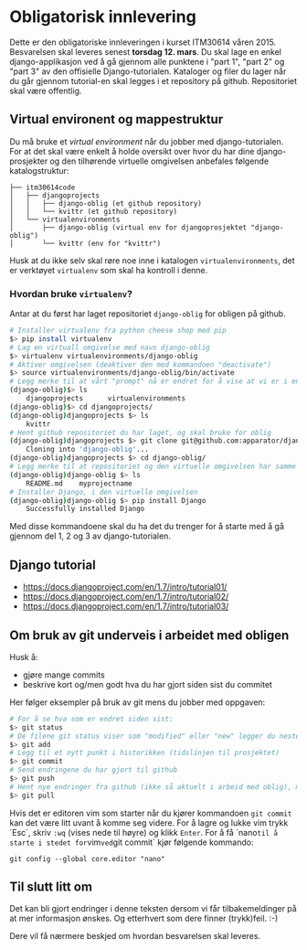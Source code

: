 # Obligatorisk innlevering

Dette er den obligatoriske innleveringen i kurset ITM30614 våren 2015. Besvarelsen skal leveres senest **torsdag 12. mars**. Du skal lage en enkel django-applikasjon ved å gå gjennom alle punktene i "part 1", "part 2" og "part 3" av den offisielle Django-tutorialen. Kataloger og filer du lager når du går gjennom tutorial-en skal legges i et repository på github. Repositoriet skal være offentlig. 


## Virtual environent og mappestruktur

Du må bruke et _virtual environment_ når du jobber med django-tutorialen. For at det skal være enkelt å holde oversikt over hvor du har dine django-prosjekter og den tilhørende virtuelle omgivelsen anbefales følgende katalogstruktur:

    ├── itm30614code
    │   ├── djangoprojects
    │   │   ├── django-oblig (et github repository)
    │   │   └── kvittr (et github repository)
    │   └── virtualenvironments
    │       ├── django-oblig (virtual env for djangoprosjektet "django-oblig")
    │       └── kvittr (env for "kvittr")

Husk at du ikke selv skal røre noe inne i katalogen `virtualenvironments`, det er verktøyet `virtualenv` som skal ha kontroll i denne.

### Hvordan bruke `virtualenv`?

Antar at du først har laget repositoriet `django-oblig` for obligen på github.

```bash
# Installer virtualenv fra python cheese shop med pip
$> pip install virtualenv
# Lag en virtuall omgivelse med navn django-oblig
$> virtualenv virtualenvironments/django-oblig
# Aktiver omgivelsen (deaktiver den med kommandoen "deactivate")
$> source virtualenvironments/django-oblig/bin/activate
# Legg merke til at vårt "prompt" nå er endret for å vise at vi er i en virtuell omgivelse
(django-oblig)$> ls
    djangoprojects      virtualenvironments
(django-oblig)$> cd djangoprojects/
(django-oblig)djangoprojects $> ls
    kvittr
# Hent github repositoriet du har laget, og skal bruke for oblig
(django-oblig)djangoprojects $> git clone git@github.com:apparator/django-oblig.git
    Cloning into 'django-oblig'...
(django-oblig)djangoprojects $> cd django-oblig/
# Legg merke til at repositoriet og den virtuelle omgivelsen har samme navn (anbefales)
(django-oblig)django-oblig $> ls
    README.md    myprojectname
# Installer Django, i den virtuelle omgivelsen
(django-oblig)django-oblig $> pip install Django
    Successfully installed Django
```

Med disse kommandoene skal du ha det du trenger for å starte med å gå gjennom del 1, 2 og 3 av django-tutorialen.

## Django tutorial

* https://docs.djangoproject.com/en/1.7/intro/tutorial01/
* https://docs.djangoproject.com/en/1.7/intro/tutorial02/
* https://docs.djangoproject.com/en/1.7/intro/tutorial03/

## Om bruk av git underveis i arbeidet med obligen

Husk å:
* gjøre mange commits
* beskrive kort og/men godt hva du har gjort siden sist du commitet

Her følger eksempler på bruk av git mens du jobber med oppgaven:

```bash
# For å se hva som er endret siden sist:
$> git status
# De filene git status viser som "modified" eller "new" legger du neste commit med:
$> git add
# Legg til et nytt punkt i historikken (tidslinjen til prosjektet)
$> git commit
# Send endringene du har gjort til github
$> git push
# Hent nye endringer fra github (ikke så aktuelt i arbeid med oblig), men gjør det allikevel :-)
$> git pull
```

Hvis det er editoren vim som starter når du kjører kommandoen `git commit` kan det være litt uvant å komme seg videre. For å lagre og lukke vim trykk ´Esc´, skriv `:wq` (vises nede til høyre) og klikk `Enter`. For å få ´nano` til å starte i stedet for `vim` ved `git commit` kjør følgende kommando:

    git config --global core.editor "nano"


## Til slutt litt om

Det kan bli gjort endringer i denne teksten dersom vi får tilbakemeldinger på at mer informasjon ønskes. Og etterhvert som dere finner (trykk)feil. :-)

Dere vil få nærmere beskjed om hvordan besvarelsen skal leveres.









